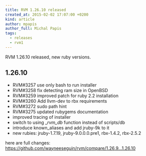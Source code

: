 ```yaml
---
title: RVM 1.26.10 released
created_at: 2015-02-02 17:07:00 +0200
kind: article
author: mpapis
author_full: Michal Papis
tags:
  - releases
  - rvm1
---
```


RVM 1.26.10 released, new ruby versions.

<!-- more -->

## 1.26.10

- RVM#3257 use only bash to run installer
- RVM#3258 fix detecting ram size in OpenBSD
- RVM#3259 improved patch for ruby 2.2 installation
- RVM#3260 Add llvm-dev to rbx requirements
- RVM#3272 sudo path hint
- RVM#3275 updated rubygems documentation
- improved tracing of installer
- switch to using __rvm_db_ function instead of scripts/db
- introduce known_aliases and add jruby-9k to it
- new rubies: jruby-1.7.19, jruby-9.0.0.0.pre1, rbx-1.4.2, rbx-2.5.2

here are full changes:
<https://github.com/wayneeseguin/rvm/compare/1.26.9...1.26.10>

